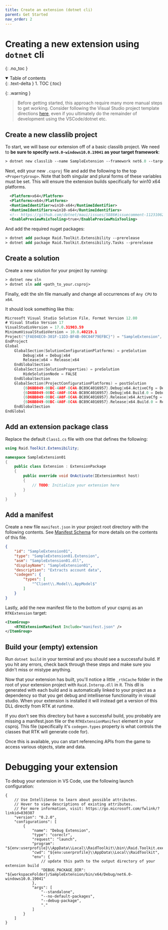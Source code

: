 ```yaml
---
title: Create an extension (dotnet cli)
parent: Get Started
nav_order: 2
---
```


# Creating a new extension using `dotnet` cli
{: .no_toc }

<details open markdown="block">
  <summary>
    Table of contents
  </summary>
  {: .text-delta }
1. TOC
{:toc}
</details>

{: .warning }
> Before getting started, this approach require many more manual steps to get working. Consider following the Visual Studio project template directions [here](./quickstart-vs22.md), even if you ultimately do the remainder of development using the VSCode/dotnet etc.

## Create a new classlib project

To start, we will base our extension off of a basic classlib project. We need to **be sure to specify `net6.0-windows10.0.19041` as your target framework**:

```ps
> dotnet new classlib --name SampleExtension --framework net6.0 --target-framework-override net6.0-windows10.0.19041
```

Next, edit your new `.csproj` file and add the following to the top `<PropertyGroup>`. Note that both singular and plural forms of these variables must be set. This will ensure the extension builds specifically for win10 x64 platforms.

```xml
  <Platform>x64</Platform>
  <Platforms>x64</Platforms>
  <RuntimeIdentifier>win10-x64</RuntimeIdentifier>
  <RuntimeIdentifiers>win10-x64</RuntimeIdentifiers>
  <!-- https://github.com/dotnet/maui/issues/5886#issuecomment-1123106200 -->
  <EnablePreviewMsixTooling>true</EnablePreviewMsixTooling>
```

And add the required nuget packages:
```ps
> dotnet add package Raid.Toolkit.Extensibility --prerelease
> dotnet add package Raid.Toolkit.Extensibility.Tasks --prerelease
```

## Create a solution

Create a new solution for your project by running:

```ps
> dotnet new sln
> dotnet sln add <path_to_your.csproj>
```

Finally, edit the sln file manually and change all occurrences of `Any CPU` to `x64`.

It should look something like this:

```go
Microsoft Visual Studio Solution File, Format Version 12.00
# Visual Studio Version 17
VisualStudioVersion = 17.0.31903.59
MinimumVisualStudioVersion = 10.0.40219.1
Project("{FAE04EC0-301F-11D3-BF4B-00C04F79EFBC}") = "SampleExtension", "SampleExtension.csproj", "{6D6BB049-00BC-4A0F-8C4A-BC89C4016957}"
EndProject
Global
	GlobalSection(SolutionConfigurationPlatforms) = preSolution
		Debug|x64 = Debug|x64
		Release|x64 = Release|x64
	EndGlobalSection
	GlobalSection(SolutionProperties) = preSolution
		HideSolutionNode = FALSE
	EndGlobalSection
	GlobalSection(ProjectConfigurationPlatforms) = postSolution
		{6D6BB049-00BC-4A0F-8C4A-BC89C4016957}.Debug|x64.ActiveCfg = Debug|x64
		{6D6BB049-00BC-4A0F-8C4A-BC89C4016957}.Debug|x64.Build.0 = Debug|x64
		{6D6BB049-00BC-4A0F-8C4A-BC89C4016957}.Release|x64.ActiveCfg = Release|x64
		{6D6BB049-00BC-4A0F-8C4A-BC89C4016957}.Release|x64.Build.0 = Release|x64
	EndGlobalSection
EndGlobal
```

## Add an extension package class

Replace the default `Class1.cs` file with one that defines the following:

```cs
using Raid.Toolkit.Extensibility;

namespace SampleExtension01
{
	public class Extension : ExtensionPackage
	{
		public override void OnActivate(IExtensionHost host)
		{
			// TODO: Initialize your extension here
		}
	}
}
```

## Add a manifest

Create a new file `manifest.json` in your project root directory with the following contents. See [Manifest Schema](../reference/manifest-schema.md) for more details on the contents of this file.

```json
{
    "id": "SampleExtension01",
    "type": "SampleExtension01.Extension",
    "asm": "SampleExtension01.dll",
    "displayName": "SampleExtension01",
    "description": "Extracts account data",
    "codegen": {
        "types": [
            "^Client\\.Model\\.AppModel$"
        ]
    }
}
```

Lastly, add the new manifest file to the bottom of your csproj as an `RTKExtension` target:

```xml
<ItemGroup>
    <RTKExtensionManifest Include="manifest.json" />
</ItemGroup>
```

## Build your (empty) extension

Run `dotnet build` in your terminal and you should see a successful build. If you hit any errors, check back through these steps and make sure you didn't miss or mistype anything.

Now that your extension has built, you'll notice a little `_rtkCache` folder in the root of your extension project with `Raid.Interop.dll` in it. This dll is generated with each build and is automatically linked to your project as a dependency so that you get debug and intellisense functionality in visual studio. When your extension is installed it will instead get a version of this DLL directly from RTK at runtime.

If you don't see this directory but have a successful build, you probably are missing a manifest.json file or the `RTKExtensionManifest` element in your csproj. This file (specifically it's `codegen.types` property is what controls the classes that RTK will generate code for).

Once this is available, you can start referencing APIs from the game to access various objects, state and data.

# Debugging your extension

To debug your extension in VS Code, use the following launch configuration:

```jsonc
{
    // Use IntelliSense to learn about possible attributes.
    // Hover to view descriptions of existing attributes.
    // For more information, visit: https://go.microsoft.com/fwlink/?linkid=830387
    "version": "0.2.0",
    "configurations": [
        {
            "name": "Debug Extension",
            "type": "coreclr",
            "request": "launch",
            "program": "${env:userprofile}\\AppData\\Local\\RaidToolkit\\bin\\Raid.Toolkit.exe",
            "cwd": "${env:userprofile}\\AppData\\Local\\RaidToolkit",
            "env": {
                // update this path to the output directory of your extension build
                "DEBUG_PACKAGE_DIR": "${workspaceFolder}/SampleExtension/bin/x64/Debug/net6.0-windows10.0.19041"
            },
            "args": [
                "--standalone",
                "--no-default-packages",
                "--debug-package",
                "."
            ]
        }
    ]
}
```